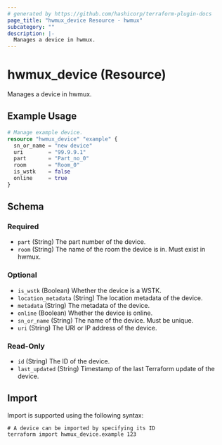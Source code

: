 ```yaml
---
# generated by https://github.com/hashicorp/terraform-plugin-docs
page_title: "hwmux_device Resource - hwmux"
subcategory: ""
description: |-
  Manages a device in hwmux.
---
```


# hwmux_device (Resource)

Manages a device in hwmux.

## Example Usage

```terraform
# Manage example device.
resource "hwmux_device" "example" {
  sn_or_name = "new device"
  uri        = "99.9.9.1"
  part       = "Part_no_0"
  room       = "Room_0"
  is_wstk    = false
  online     = true
}
```

<!-- schema generated by tfplugindocs -->
## Schema

### Required

- `part` (String) The part number of the device.
- `room` (String) The name of the room the device is in. Must exist in hwmux.

### Optional

- `is_wstk` (Boolean) Whether the device is a WSTK.
- `location_metadata` (String) The location metadata of the device.
- `metadata` (String) The metadata of the device.
- `online` (Boolean) Whether the device is online.
- `sn_or_name` (String) The name of the device. Must be unique.
- `uri` (String) The URI or IP address of the device.

### Read-Only

- `id` (String) The ID of the device.
- `last_updated` (String) Timestamp of the last Terraform update of the device.

## Import

Import is supported using the following syntax:

```shell
# A device can be imported by specifying its ID
terraform import hwmux_device.example 123
```
